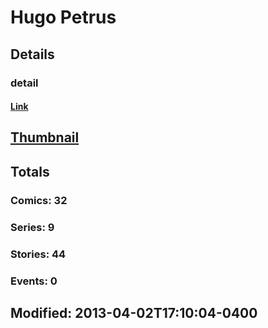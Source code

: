 # Hugo  Petrus 
## Details
### detail
#### [Link](http://marvel.com/comics/creators/5019/hugo_petrus?utm_campaign=apiRef&utm_source=225578a89fc76f3d20fbffda5d17a88d)
## [Thumbnail](http://i.annihil.us/u/prod/marvel/i/mg/3/f0/4bb4e17549676.jpg)
## Totals
### Comics: 32
### Series: 9
### Stories: 44
### Events: 0
## Modified: 2013-04-02T17:10:04-0400